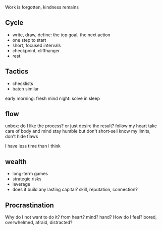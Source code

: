 ---
---

Work is forgotten, kindness remains

## Cycle
- write, draw, define: the top goal, the next action
- one step to start
- short, focused intervals
- checkpoint, cliffhanger
- rest

## Tactics
- checklists
- batch similar

early morning: fresh mind
night: solve in sleep

## flow
unbox: do I like the process? or just desire the result?
follow my heart
take care of body and mind
stay humble but don't short-sell
know my limits, don't hide flaws

I have less time than I think

## wealth
- long-term games
- strategic risks
- leverage
- does it build any lasting capital? skill, reputation, connection?

## Procrastination
Why do I not want to do it? from heart? mind? hand?
How do I feel? bored, overwhelmed, afraid, distracted?
